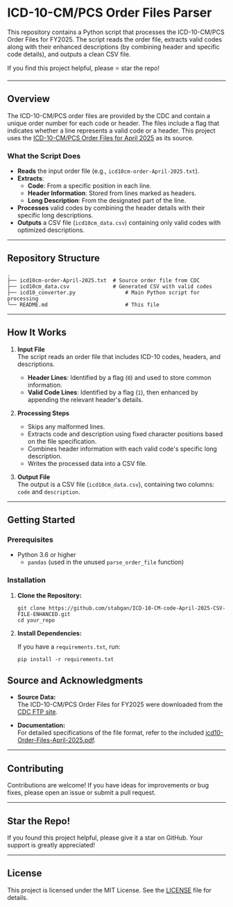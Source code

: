 # ICD-10-CM/PCS Order Files Parser

This repository contains a Python script that processes the ICD-10-CM/PCS Order Files for FY2025. The script reads the order file, extracts valid codes along with their enhanced descriptions (by combining header and specific code details), and outputs a clean CSV file.

If you find this project helpful, please ⭐ star the repo!

---

## Overview

The ICD-10-CM/PCS order files are provided by the CDC and contain a unique order number for each code or header. The files include a flag that indicates whether a line represents a valid code or a header. This project uses the [ICD-10-CM/PCS Order Files for April 2025](https://ftp.cdc.gov/pub/Health_Statistics/NCHS/Publications/ICD10CM/2025-Update/) as its source.

### What the Script Does

- **Reads** the input order file (e.g., `icd10cm-order-April-2025.txt`).
- **Extracts**:
  - **Code**: From a specific position in each line.
  - **Header Information**: Stored from lines marked as headers.
  - **Long Description**: From the designated part of the line.
- **Processes** valid codes by combining the header details with their specific long descriptions.
- **Outputs** a CSV file (`icd10cm_data.csv`) containing only valid codes with optimized descriptions.

---

## Repository Structure

```
.
├── icd10cm-order-April-2025.txt  # Source order file from CDC
├── icd10cm_data.csv              # Generated CSV with valid codes
├── icd10_converter.py                # Main Python script for processing
└── README.md                         # This file
```

---

## How It Works

1. **Input File**  
   The script reads an order file that includes ICD-10 codes, headers, and descriptions.  
   - **Header Lines**: Identified by a flag (`0`) and used to store common information.
   - **Valid Code Lines**: Identified by a flag (`1`), then enhanced by appending the relevant header's details.

2. **Processing Steps**  
   - Skips any malformed lines.
   - Extracts code and description using fixed character positions based on the file specification.
   - Combines header information with each valid code's specific long description.
   - Writes the processed data into a CSV file.

3. **Output File**  
   The output is a CSV file (`icd10cm_data.csv`), containing two columns: `code` and `description`.

---

## Getting Started

### Prerequisites

- Python 3.6 or higher
  - `pandas` (used in the unused `parse_order_file` function)

### Installation

1. **Clone the Repository:**

   ```
   git clone https://github.com/stabgan/ICD-10-CM-code-April-2025-CSV-FILE-ENHANCED.git
   cd your_repo
   ```

2. **Install Dependencies:**

   If you have a `requirements.txt`, run:
   ```
   pip install -r requirements.txt
   ```


## Source and Acknowledgments

- **Source Data:**  
  The ICD-10-CM/PCS Order Files for FY2025 were downloaded from the [CDC FTP site](https://ftp.cdc.gov/pub/Health_Statistics/NCHS/Publications/ICD10CM/2025-Update/).

- **Documentation:**  
  For detailed specifications of the file format, refer to the included [icd10-Order-Files-April-2025.pdf](icd10-Order-Files-April-2025.pdf).

---

## Contributing

Contributions are welcome! If you have ideas for improvements or bug fixes, please open an issue or submit a pull request.

---

## Star the Repo!

If you found this project helpful, please give it a star on GitHub. Your support is greatly appreciated!

---

## License

This project is licensed under the MIT License. See the [LICENSE](LICENSE) file for details.
